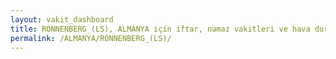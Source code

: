 ```yaml
---
layout: vakit_dashboard
title: RONNENBERG_(LS), ALMANYA için iftar, namaz vakitleri ve hava durumu - ilçe/eyalet seç
permalink: /ALMANYA/RONNENBERG_(LS)/
---
```


<script type="text/javascript">
  var GLOBAL_COUNTRY = 'ALMANYA';
  var GLOBAL_CITY = 'RONNENBERG_(LS)';
  var GLOBAL_STATE = '';
  var lat = 72;
  var lon = 21;
</script>
